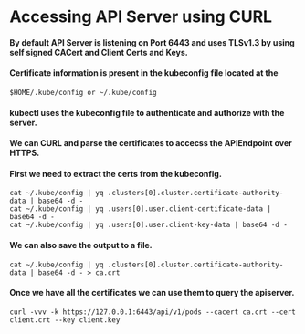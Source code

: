 # Accessing API Server using CURL
#### By default API Server is listening on Port 6443 and uses TLSv1.3 by using self signed CACert and Client Certs and Keys.
#### Certificate information is present in the kubeconfig file located at the 
```
$HOME/.kube/config or ~/.kube/config
```
#### **kubectl** uses the kubeconfig file to authenticate and authorize with the server. 

#### We can CURL and parse the certificates to accecss the APIEndpoint over HTTPS.
#### First we need to extract the certs from the kubeconfig.

```
cat ~/.kube/config | yq .clusters[0].cluster.certificate-authority-data | base64 -d -
cat ~/.kube/config | yq .users[0].user.client-certificate-data | base64 -d -
cat ~/.kube/config | yq .users[0].user.client-key-data | base64 -d -
```

#### We can also save the output to a file.

```
cat ~/.kube/config | yq .clusters[0].cluster.certificate-authority-data | base64 -d - > ca.crt
```

#### Once we have all the certificates we can use them to query the apiserver.

```
curl -vvv -k https://127.0.0.1:6443/api/v1/pods --cacert ca.crt --cert client.crt --key client.key
```

